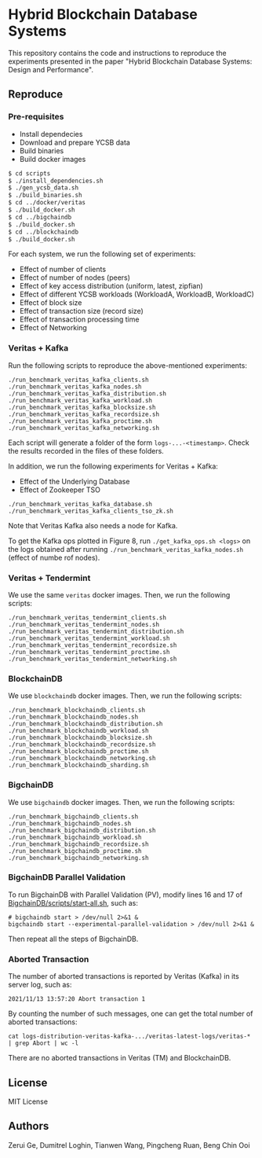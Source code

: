 # Hybrid Blockchain Database Systems

This repository contains the code and instructions to reproduce the experiments presented in the paper "Hybrid Blockchain Database Systems: Design and Performance".

## Reproduce

### Pre-requisites

- Install dependecies
- Download and prepare YCSB data
- Build binaries
- Build docker images

```bash
$ cd scripts
$ ./install_dependencies.sh
$ ./gen_ycsb_data.sh 
$ ./build_binaries.sh
$ cd ../docker/veritas
$ ./build_docker.sh
$ cd ../bigchaindb
$ ./build_docker.sh
$ cd ../blockchaindb
$ ./build_docker.sh
```

For each system, we run the following set of experiments:

- Effect of number of clients
- Effect of number of nodes (peers)
- Effect of key access distribution (uniform, latest, zipfian)
- Effect of different YCSB workloads (WorkloadA, WorkloadB, WorkloadC)
- Effect of block size
- Effect of transaction size (record size)
- Effect of transaction processing time
- Effect of Networking

### Veritas + Kafka

Run the following scripts to reproduce the above-mentioned experiments:

```
./run_benchmark_veritas_kafka_clients.sh
./run_benchmark_veritas_kafka_nodes.sh
./run_benchmark_veritas_kafka_distribution.sh
./run_benchmark_veritas_kafka_workload.sh
./run_benchmark_veritas_kafka_blocksize.sh
./run_benchmark_veritas_kafka_recordsize.sh
./run_benchmark_veritas_kafka_proctime.sh
./run_benchmark_veritas_kafka_networking.sh
```

Each script will generate a folder of the form ``logs-...-<timestamp>``. Check the results recorded in the files of these folders.

In addition, we run the following experiments for Veritas + Kafka:

- Effect of the Underlying Database
- Effect of Zookeeper TSO

```
./run_benchmark_veritas_kafka_database.sh
./run_benchmark_veritas_kafka_clients_tso_zk.sh
```

Note that Veritas Kafka also needs a node for Kafka.

To get the Kafka ops plotted in Figure 8, run ``./get_kafka_ops.sh <logs>`` on the logs obtained after running ``./run_benchmark_veritas_kafka_nodes.sh`` (effect of numbe rof nodes).

### Veritas + Tendermint

We use the same ``veritas`` docker images. Then, we run the following scripts:

```
./run_benchmark_veritas_tendermint_clients.sh
./run_benchmark_veritas_tendermint_nodes.sh
./run_benchmark_veritas_tendermint_distribution.sh
./run_benchmark_veritas_tendermint_workload.sh
./run_benchmark_veritas_tendermint_recordsize.sh
./run_benchmark_veritas_tendermint_proctime.sh
./run_benchmark_veritas_tendermint_networking.sh
```

### BlockchainDB

We use ``blockchaindb`` docker images. Then, we run the following scripts:

```
./run_benchmark_blockchaindb_clients.sh
./run_benchmark_blockchaindb_nodes.sh
./run_benchmark_blockchaindb_distribution.sh
./run_benchmark_blockchaindb_workload.sh
./run_benchmark_blockchaindb_blocksize.sh
./run_benchmark_blockchaindb_recordsize.sh
./run_benchmark_blockchaindb_proctime.sh
./run_benchmark_blockchaindb_networking.sh
./run_benchmark_blockchaindb_sharding.sh
```

### 

### BigchainDB

We use ``bigchaindb`` docker images. Then, we run the following scripts:

```
./run_benchmark_bigchaindb_clients.sh
./run_benchmark_bigchaindb_nodes.sh
./run_benchmark_bigchaindb_distribution.sh
./run_benchmark_bigchaindb_workload.sh
./run_benchmark_bigchaindb_recordsize.sh
./run_benchmark_bigchaindb_proctime.sh
./run_benchmark_bigchaindb_networking.sh
```

### BigchainDB Parallel Validation

To run BigchainDB with Parallel Validation (PV), modify lines 16 and 17 of [BigchainDB/scripts/start-all.sh](BigchainDB/scripts/start-all.sh), such as:

```
# bigchaindb start > /dev/null 2>&1 &
bigchaindb start --experimental-parallel-validation > /dev/null 2>&1 &
```

Then repeat all the steps of BigchainDB.


### Aborted Transaction

The number of aborted transactions is reported by Veritas (Kafka) in its server log, such as:

```
2021/11/13 13:57:20 Abort transaction 1
```

By counting the number of such messages, one can get the total number of aborted transactions:

```
cat logs-distribution-veritas-kafka-.../veritas-latest-logs/veritas-* | grep Abort | wc -l
```

There are no aborted transactions in Veritas (TM) and BlockchainDB.

## License

MIT License

## Authors

Zerui Ge, Dumitrel Loghin, Tianwen Wang, Pingcheng Ruan, Beng Chin Ooi 